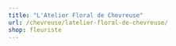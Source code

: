 ```yaml
---
title: "L'Atelier Floral de Chevreuse"
url: /chevreuse/latelier-floral-de-chevreuse/
shop: fleuriste
---
```

